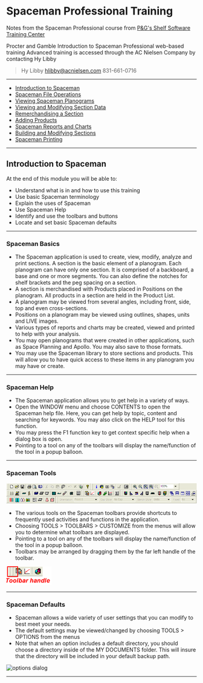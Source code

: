 # Spaceman Professional Training
Notes from the Spaceman Professional course from [P&G's Shelf Software Training Center](http://shelftrainingcenter.pg.com/)

Procter and Gamble Introduction to Spaceman Professional web-based training
Advanced training is accessed through the AC Nielsen Company by contacting Hy Libby

> Hy Libby
> hlibby@acnielsen.com
> 831-661-0716

___

* [Introduction to Spaceman](http://shelftrainingcenter.pg.com/Spaceman/module1/page1.htm)
* [Spaceman File Operations](http://shelftrainingcenter.pg.com/Spaceman/module2/page1.htm)
* [Viewing Spaceman Planograms](http://shelftrainingcenter.pg.com/Spaceman/module3/page1.htm)
* [Viewing and Modifying Section Data](http://shelftrainingcenter.pg.com/Spaceman/module4/page1.htm)
* [Remerchandising a Section](http://shelftrainingcenter.pg.com/Spaceman/module5/page1.htm)
* [Adding Products](http://shelftrainingcenter.pg.com/Spaceman/module6/page1.htm)
* [Spaceman Reports and Charts](http://shelftrainingcenter.pg.com/Spaceman/module7/page1.htm)
* [Building and Modifying Sections](http://shelftrainingcenter.pg.com/Spaceman/module8/page1.htm)
* [Spaceman Printing](http://shelftrainingcenter.pg.com/Spaceman/module9/page1.htm)

___


## Introduction to Spaceman

At the end of this module you will be able to:

* Understand what is in and how to use this training
* Use basic Spaceman terminology
* Explain the uses of Spaceman
* Use Spaceman Help
* Identify and use the toolbars and buttons
* Locate and set basic Spaceman defaults

___

### Spaceman Basics

* The Spaceman application is used to create, view, modify, analyze and print sections. A section is the basic element of a planogram. Each planogram can have only one section. It is comprised of a backboard, a base and one or more segments. You can also define the notches for shelf brackets and the peg spacing on a section.
* A section is merchandised with Products placed in Positions on the planogram. All products in a section are held in the Product List.
* A planogram may be viewed from several angles, including front, side, top and even cross-sections.
* Positions on a planogram may be viewed using outlines, shapes, units and LIVE images.
* Various types of reports and charts may be created, viewed and printed to help with your analysis.
* You may open planograms that were created in other applications, such as Space Planning and Apollo. You may also save to those formats.
* You may use the Spaceman library to store sections and products. This will allow you to have quick access to these items in any planogram you may have or create.

___

### Spaceman Help

* The Spaceman application allows you to get help in a variety of ways.
* Open the WINDOW menu and choose CONTENTS to open the Spaceman help file. Here, you can get help by topic, content and searching for keywords. You may also click on the HELP tool for this function.
* You may press the F1 function key to get context specific help when a dialog box is open.
* Pointing to a tool on any of the toolbars will display the name/function of the tool in a popup balloon.

___

### Spaceman Tools

![toolbars](img/1/toolbars.gif)

* The various tools on the Spaceman toolbars provide shortcuts to frequently used activities and functions in the application.
* Choosing TOOLS > TOOLBARS > CUSTOMIZE from the menus will allow you to determine what toolbars are displayed.
* Pointing to a tool on any of the toolbars will display the name/function of the tool in a popup balloon.
* Toolbars may be arranged by dragging them by the far left handle of the toolbar.

![toolbar handle](img/1/toolbar_handle.gif)

___

### Spaceman Defaults

* Spaceman allows a wide variety of user settings that you can modify to best meet your needs.
* The default settings may be viewed/changed by choosing TOOLS > OPTIONS from the menus
* Note that when an option includes a default directory, you should choose a directory inside of the MY DOCUMENTS folder. This will insure that the directory will be included in your default backup path.

![options dialog](img/i/options_dialog.gif)

___


